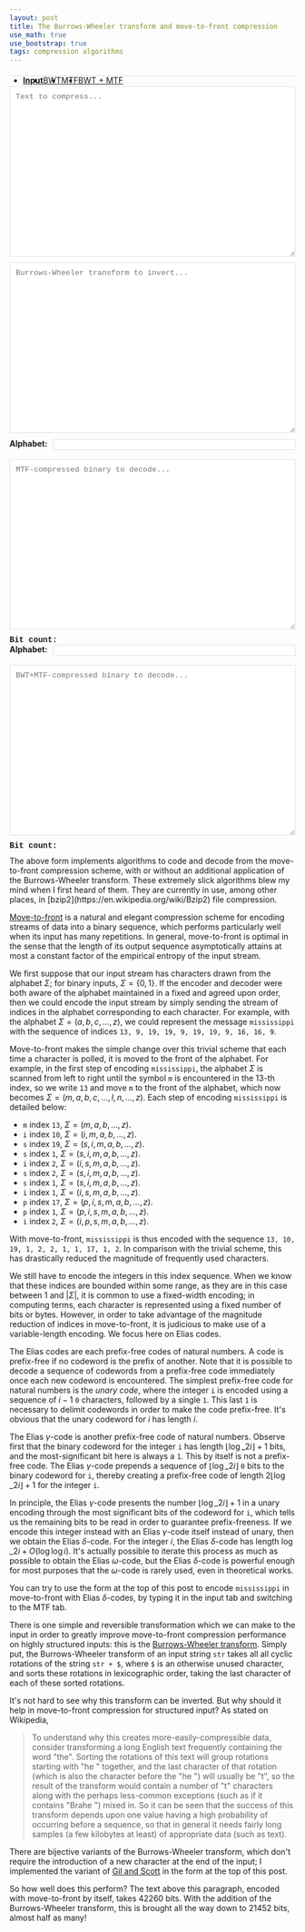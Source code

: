 ```yaml
---
layout: post
title: The Burrows-Wheeler transform and move-to-front compression
use_math: true
use_bootstrap: true
tags: compression algorithms
---
```


<style type="text/css">
.bitContent {
  display: inline;
  }
.bitCount {
  display: inline;
 	    font-family: Monaco, Menlo, Consolas, "Courier New", DotumChe, monospace;
  }
.bitCountLabel {
  font-weight: 700;
    display: inline;
      padding-right: 10px;
      }
.alphabetContent {
  display: table-cell;
    width: 100%;
      border: 1px solid #e1e1e1;
        margin-bottom: 16px;
		    font-family: Monaco, Menlo, Consolas, "Courier New", DotumChe, monospace;
	}
.alphabet {
  display: table;
    width: 100%;
    }
label {
  font-weight: 700;
    display: table-cell;
      width: 1px;
        padding-right: 10px;
	}
textarea {
  width: 100%;
    display: block;
      height: 300px;
        border: 1px solid #e1e1e1;
	  margin: 0 0 10px;
	    padding: 10px;
	    font-family: Monaco, Menlo, Consolas, "Courier New", DotumChe, monospace;
	    }
.tab-pane {
  min-height: 300px;
  }
.nav-tabs {
  margin: 19px 0px 18px;
    visibility: visible;
      border-bottom: 1px solid #ddd;
      }
.nav-tabs > li.active {
  font-weight: 700;
  }
.nav-tabs > li {
  float: left;
    margin-bottom: -1px;
    }
.tab-content {
  margin-bottom: 10px;
  }
</style>
<ul class="nav nav-tabs">
<li class="active"><a data-toggle="tab" href="#inputContents">Input</a></li>
<li><a data-toggle="tab" href="#bwtContents">BWT</a></li>
<li><a data-toggle="tab" href="#mtfContents">MTF</a></li>
<li><a data-toggle="tab" href="#bwtmtfContents">BWT + MTF</a></li>
</ul>
<div class="tab-content">
<div id="inputContents" class="tab-pane active">
<textarea id="input" placeholder="Text to compress..."></textarea>
</div>
<div id="bwtContents" class="tab-pane">
<textarea id="bwt" placeholder="Burrows-Wheeler transform to invert..."></textarea>
</div>
<div id="mtfContents" class="tab-pane">
<div class="alphabet">
<label for="mtfSigma">Alphabet: </label>
<input class="alphabetContent" type="text" id="mtfSigma">
</div>
<textarea id="mtf" placeholder="MTF-compressed binary to decode..."></textarea>
<div class="bitCount">
<div class="bitCountLabel">Bit count: </div><div class="bitContent" id="mtfCount"></div>
</div>
</div>
<div id="bwtmtfContents" class="tab-pane">
<div class="alphabet">
<label for="bwtmtfSigma">Alphabet: </label>
<input class="alphabetContent" type="text" id="bwtmtfSigma">
</div>
<textarea id="bwtmtf" placeholder="BWT+MTF-compressed binary to decode..."></textarea>
<div class="bitCount">
<div class="bitCountLabel">Bit count: </div><div class="bitContent" id="bwtmtfCount"></div>
</div>
</div>
</div>
<script type="text/javascript" src="/assets/2019-08-08-burrows-wheeler/bwt.js"></script>
The above form implements algorithms to code and decode from the
move-to-front compression scheme, with or without an additional
application of the Burrows-Wheeler transform. These extremely slick
algorithms blew my mind when I first heard of them. They are currently
in use, among other places, in
[bzip2](https://en.wikipedia.org/wiki/Bzip2) file compression.

[Move-to-front](https://en.wikipedia.org/wiki/Move-to-front_transform)
is a natural and elegant compression scheme for encoding streams of
data into a binary sequence, which performs particularly well when its
input has many repetitions. In general, move-to-front is optimal in
the sense that the length of its output sequence asymptotically
attains at most a constant factor of the empirical entropy of the
input stream.

We first suppose that our input stream has characters drawn from the
alphabet $\Sigma$; for binary inputs, $\Sigma = \{0, 1\}$. If the
encoder and decoder were both aware of the alphabet maintained in a
fixed and agreed upon order, then we could encode the input stream by
simply sending the stream of indices in the alphabet corresponding to
each character. For example, with the alphabet $\Sigma = (a, b, c,
\dots, z)$, we could represent the message `mississippi` with the
sequence of indices `13, 9, 19, 19, 9, 19, 19, 9, 16, 16,
9`.

Move-to-front makes the simple change over this trivial scheme that
each time a character is polled, it is moved to the front of the
alphabet. For example, in the first step of encoding `mississippi`,
the alphabet $\Sigma$ is scanned from left to right until the symbol
`m` is encountered in the 13-th index, so we write `13` and move `m`
to the front of the alphabet, which now becomes $\Sigma = (m, a, b, c,
\dots, l, n, \dots, z)$. Each step of encoding `mississippi` is
detailed below:

* `m` index `13`, $\Sigma = (m, a, b, \dots, z)$.
* `i` index `10`, $\Sigma = (i, m, a, b, \dots, z)$.
* `s` index `19`, $\Sigma = (s, i, m, a, b, \dots, z)$.
* `s` index `1`, $\Sigma = (s, i, m, a, b, \dots, z)$.
* `i` index `2`, $\Sigma = (i, s, m, a, b, \dots, z)$.
* `s` index `2`, $\Sigma = (s, i, m, a, b, \dots, z)$.
* `s` index `1`, $\Sigma = (s, i, m, a, b, \dots, z)$.
* `i` index `1`, $\Sigma = (i, s, m, a, b, \dots, z)$.
* `p` index `17`, $\Sigma = (p, i, s, m, a, b, \dots, z)$.
* `p` index `1`, $\Sigma = (p, i, s, m, a, b, \dots, z)$.
* `i` index `2`, $\Sigma = (i, p, s, m, a, b, \dots, z)$.

With move-to-front, `mississippi` is thus encoded with the sequence
`13, 10, 19, 1, 2, 2, 1, 1, 17, 1, 2`. In comparison with the trivial
scheme, this has drastically reduced the magnitude of frequently used
characters.

We still have to encode the integers in this index sequence. When we
know that these indices are bounded within some range, as they are in
this case between $1$ and $|\Sigma|$, it is common to use a
fixed-width encoding; in computing terms, each character is
represented using a fixed number of bits or bytes. However, in order
to take advantage of the magnitude reduction of indices in
move-to-front, it is judicious to make use of a variable-length
encoding. We focus here on Elias codes.

The Elias codes are each prefix-free codes of natural numbers. A code
is prefix-free if no codeword is the prefix of another. Note that it
is possible to decode a sequence of codewords from a prefix-free code
immediately once each new codeword is encountered. The simplest
prefix-free code for natural numbers is the *unary code*, where the
integer `i` is encoded using a sequence of $i - 1$ `0` characters,
followed by a single `1`. This last `1` is necessary to delimit
codewords in order to make the code prefix-free. It's obvious that the
unary codeword for $i$ has length $i$.

The Elias $\gamma$-code is another prefix-free code of natural
numbers. Observe first that the binary codeword for the integer `i`
has length $\lfloor \log\_2 i \rfloor + 1$ bits, and the
most-significant bit here is always a `1`. This by itself is not a
prefix-free code. The Elias $\gamma$-code prepends a sequence of
$\lfloor \log\_2 i \rfloor$ `0` bits to the binary codeword for `i`,
thereby creating a prefix-free code of length $2 \lfloor \log\_2 i
\rfloor + 1$ for the integer `i`.

In principle, the Elias $\gamma$-code presents the number $\lfloor
\log\_2 i \rfloor + 1$ in a unary encoding through the most
significant bits of the codeword for `i`, which tells us the remaining
bits to be read in order to guarantee prefix-freeness. If we encode
this integer instead with an Elias $\gamma$-code itself instead of
unary, then we obtain the Elias $\delta$-code. For the integer $i$,
the Elias $\delta$-code has length $\log\_2 i + O(\log \log i)$. It's
actually possible to iterate this process as much as possible to
obtain the Elias $\omega$-code, but the Elias $\delta$-code is
powerful enough for most purposes that the $\omega$-code is rarely
used, even in theoretical works.

You can try to use the form at the top of this post to encode
`mississippi` in move-to-front with Elias $\delta$-codes, by typing it
in the input tab and switching to the MTF tab.

There is one simple and reversible transformation which we can make to
the input in order to greatly improve move-to-front compression
performance on highly structured inputs: this is the [Burrows-Wheeler
transform](https://en.wikipedia.org/wiki/Burrows%E2%80%93Wheeler_transform). Simply
put, the Burrows-Wheeler transform of an input string `str` takes all
all cyclic rotations of the string `str + $`, where `$` is an
otherwise unused character, and sorts these rotations in lexicographic
order, taking the last character of each of these sorted
rotations.

It's not hard to see why this transform can be inverted. But why
should it help in move-to-front compression for structured input? As
stated on Wikipedia,
> To understand why this creates more-easily-compressible data, consider transforming a long English text frequently containing the word "the". Sorting the rotations of this text will group rotations starting with "he " together, and the last character of that rotation (which is also the character before the "he ") will usually be "t", so the result of the transform would contain a number of "t" characters along with the perhaps less-common exceptions (such as if it contains "Brahe ") mixed in. So it can be seen that the success of this transform depends upon one value having a high probability of occurring before a sequence, so that in general it needs fairly long samples (a few kilobytes at least) of appropriate data (such as text).

There are bijective variants of the Burrows-Wheeler transform, which
don't require the introduction of a new character at the end of the
input; I implemented the variant of [Gil and
Scott](http://bijective.dogma.net/00yyy.pdf) in the form at the top of
this post.

So how well does this perform? The text above this paragraph, encoded
with move-to-front by itself, takes 42260 bits. With the addition of
the Burrows-Wheeler transform, this is brought all the way down to
21452 bits, almost half as many!